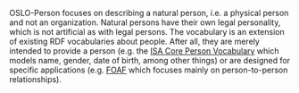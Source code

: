 OSLO-Person focuses on describing a natural person, i.e. a physical person and not an organization. 
Natural persons have their own legal personality, which is not artificial as with legal persons. 
The vocabulary is an extension of existing RDF vocabularies about people. After all, they are merely intended to provide a 
person (e.g. the [ISA Core Person Vocabulary](https://joinup.ec.europa.eu/node/42440) which models name, gender, date of birth, among other things) or 
are designed for specific applications (e.g. [FOAF](http://xmlns.com/foaf/spec/) which focuses mainly on person-to-person relationships).